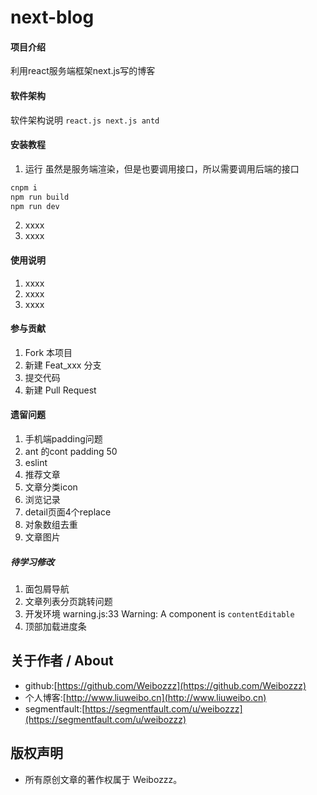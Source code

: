 # next-blog

#### 项目介绍
利用react服务端框架next.js写的博客

#### 软件架构
软件架构说明
`react.js next.js antd `


#### 安装教程

1. 运行
虽然是服务端渲染，但是也要调用接口，所以需要调用后端的接口
```bash
cnpm i 
npm run build
npm run dev
```
2. xxxx
3. xxxx

#### 使用说明

1. xxxx
2. xxxx
3. xxxx

#### 参与贡献

1. Fork 本项目
2. 新建 Feat_xxx 分支
3. 提交代码
4. 新建 Pull Request


#### 遗留问题


1. 手机端padding问题
4. ant 的cont  padding  50
5. eslint
6. 推荐文章
7. 文章分类icon
8. 浏览记录
9. detail页面4个replace
10. 对象数组去重
11. 文章图片

##### 待学习修改
1. 面包屑导航
2. 文章列表分页跳转问题
4. 开发环境 warning.js:33 Warning: A component is `contentEditable`
19. 顶部加载进度条

## 关于作者 / About

- github:[https://github.com/Weibozzz](https://github.com/Weibozzz)
- 个人博客:[http://www.liuweibo.cn](http://www.liuweibo.cn)
- segmentfault:[https://segmentfault.com/u/weibozzz](https://segmentfault.com/u/weibozzz)

## 版权声明
- 所有原创文章的著作权属于 Weibozzz。